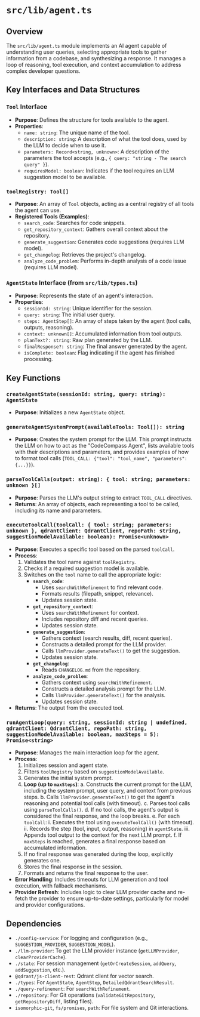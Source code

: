 # `src/lib/agent.ts`

## Overview

The `src/lib/agent.ts` module implements an AI agent capable of understanding user queries, selecting appropriate tools to gather information from a codebase, and synthesizing a response. It manages a loop of reasoning, tool execution, and context accumulation to address complex developer questions.

## Key Interfaces and Data Structures

### `Tool` Interface

-   **Purpose**: Defines the structure for tools available to the agent.
-   **Properties**:
    -   `name: string`: The unique name of the tool.
    -   `description: string`: A description of what the tool does, used by the LLM to decide when to use it.
    -   `parameters: Record<string, unknown>`: A description of the parameters the tool accepts (e.g., `{ query: "string - The search query" }`).
    -   `requiresModel: boolean`: Indicates if the tool requires an LLM suggestion model to be available.

### `toolRegistry: Tool[]`

-   **Purpose**: An array of `Tool` objects, acting as a central registry of all tools the agent can use.
-   **Registered Tools (Examples)**:
    -   `search_code`: Searches for code snippets.
    -   `get_repository_context`: Gathers overall context about the repository.
    -   `generate_suggestion`: Generates code suggestions (requires LLM model).
    -   `get_changelog`: Retrieves the project's changelog.
    -   `analyze_code_problem`: Performs in-depth analysis of a code issue (requires LLM model).

### `AgentState` Interface (from `src/lib/types.ts`)

-   **Purpose**: Represents the state of an agent's interaction.
-   **Properties**:
    -   `sessionId: string`: Unique identifier for the session.
    -   `query: string`: The initial user query.
    -   `steps: AgentStep[]`: An array of steps taken by the agent (tool calls, outputs, reasoning).
    -   `context: unknown[]`: Accumulated information from tool outputs.
    -   `planText?: string`: Raw plan generated by the LLM.
    -   `finalResponse?: string`: The final answer generated by the agent.
    -   `isComplete: boolean`: Flag indicating if the agent has finished processing.

## Key Functions

### `createAgentState(sessionId: string, query: string): AgentState`

-   **Purpose**: Initializes a new `AgentState` object.

### `generateAgentSystemPrompt(availableTools: Tool[]): string`

-   **Purpose**: Creates the system prompt for the LLM. This prompt instructs the LLM on how to act as the "CodeCompass Agent", lists available tools with their descriptions and parameters, and provides examples of how to format tool calls (`TOOL_CALL: {"tool": "tool_name", "parameters": {...}}`).

### `parseToolCalls(output: string): { tool: string; parameters: unknown }[]`

-   **Purpose**: Parses the LLM's output string to extract `TOOL_CALL` directives.
-   **Returns**: An array of objects, each representing a tool to be called, including its name and parameters.

### `executeToolCall(toolCall: { tool: string; parameters: unknown }, qdrantClient: QdrantClient, repoPath: string, suggestionModelAvailable: boolean): Promise<unknown>`

-   **Purpose**: Executes a specific tool based on the parsed `toolCall`.
-   **Process**:
    1.  Validates the tool name against `toolRegistry`.
    2.  Checks if a required suggestion model is available.
    3.  Switches on the `tool` name to call the appropriate logic:
        -   **`search_code`**:
            -   Uses `searchWithRefinement` to find relevant code.
            -   Formats results (filepath, snippet, relevance).
            -   Updates session state.
        -   **`get_repository_context`**:
            -   Uses `searchWithRefinement` for context.
            -   Includes repository diff and recent queries.
            -   Updates session state.
        -   **`generate_suggestion`**:
            -   Gathers context (search results, diff, recent queries).
            -   Constructs a detailed prompt for the LLM provider.
            -   Calls `llmProvider.generateText()` to get the suggestion.
            -   Updates session state.
        -   **`get_changelog`**:
            -   Reads `CHANGELOG.md` from the repository.
        -   **`analyze_code_problem`**:
            -   Gathers context using `searchWithRefinement`.
            -   Constructs a detailed analysis prompt for the LLM.
            -   Calls `llmProvider.generateText()` for the analysis.
            -   Updates session state.
-   **Returns**: The output from the executed tool.

### `runAgentLoop(query: string, sessionId: string | undefined, qdrantClient: QdrantClient, repoPath: string, suggestionModelAvailable: boolean, maxSteps = 5): Promise<string>`

-   **Purpose**: Manages the main interaction loop for the agent.
-   **Process**:
    1.  Initializes session and agent state.
    2.  Filters `toolRegistry` based on `suggestionModelAvailable`.
    3.  Generates the initial system prompt.
    4.  **Loop (up to `maxSteps`)**:
        a.  Constructs the current prompt for the LLM, including the system prompt, user query, and context from previous steps.
        b.  Calls `llmProvider.generateText()` to get the agent's reasoning and potential tool calls (with timeout).
        c.  Parses tool calls using `parseToolCalls()`.
        d.  If no tool calls, the agent's output is considered the final response, and the loop breaks.
        e.  For each `toolCall`:
            i.  Executes the tool using `executeToolCall()` (with timeout).
            ii. Records the step (tool, input, output, reasoning) in `agentState`.
            iii. Appends tool output to the context for the next LLM prompt.
        f.  If `maxSteps` is reached, generates a final response based on accumulated information.
    5.  If no final response was generated during the loop, explicitly generates one.
    6.  Stores the final response in the session.
    7.  Formats and returns the final response to the user.
-   **Error Handling**: Includes timeouts for LLM generation and tool execution, with fallback mechanisms.
-   **Provider Refresh**: Includes logic to clear LLM provider cache and re-fetch the provider to ensure up-to-date settings, particularly for model and provider configurations.

## Dependencies

-   `./config-service`: For logging and configuration (e.g., `SUGGESTION_PROVIDER`, `SUGGESTION_MODEL`).
-   `./llm-provider`: To get the LLM provider instance (`getLLMProvider`, `clearProviderCache`).
-   `./state`: For session management (`getOrCreateSession`, `addQuery`, `addSuggestion`, etc.).
-   `@qdrant/js-client-rest`: Qdrant client for vector search.
-   `./types`: For `AgentState`, `AgentStep`, `DetailedQdrantSearchResult`.
-   `./query-refinement`: For `searchWithRefinement`.
-   `./repository`: For Git operations (`validateGitRepository`, `getRepositoryDiff`, listing files).
-   `isomorphic-git`, `fs/promises`, `path`: For file system and Git interactions.
